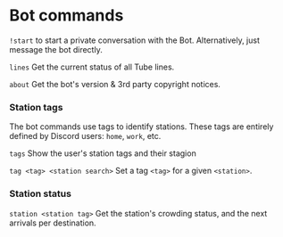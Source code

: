 # Bot commands


``!start`` to start a private conversation with the Bot. Alternatively, just message the bot directly.

``lines`` Get the current status of all Tube lines.

``about`` Get the bot's version & 3rd party copyright notices.

### Station tags

The bot commands use tags to identify stations. These tags are entirely defined by Discord users: ``home``, ``work``, etc. 

``tags`` Show the user's station tags and their stagion

``tag <tag> <station search>`` Set a tag ``<tag>`` for a given ``<station>``.

### Station status

``station <station tag>`` Get the station's crowding status, and the next arrivals per destination.
